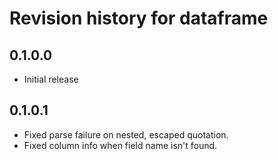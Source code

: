 # Revision history for dataframe

## 0.1.0.0

* Initial release

## 0.1.0.1

* Fixed parse failure on nested, escaped quotation.
* Fixed column info when field name isn't found. 